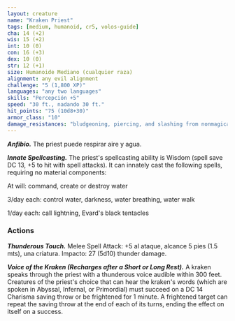 ```yaml
---
layout: creature
name: "Kraken Priest"
tags: [medium, humanoid, cr5, volos-guide]
cha: 14 (+2)
wis: 15 (+2)
int: 10 (0)
con: 16 (+3)
dex: 10 (0)
str: 12 (+1)
size: Humanoide Mediano (cualquier raza)
alignment: any evil alignment
challenge: "5 (1,800 XP)"
languages: "any two languages"
skills: "Percepción +5"
speed: "30 ft., nadando 30 ft."
hit_points: "75 (10d8+30)"
armor_class: "10"
damage_resistances: "bludgeoning, piercing, and slashing from nonmagical attacks"
---
```


***Anfibio.*** The priest puede respirar aire y agua.

***Innate Spellcasting.*** The priest's spellcasting ability is Wisdom (spell save DC 13, +5 to hit with spell attacks). It can innately cast the following spells, requiring no material components:

At will: command, create or destroy water

3/day each: control water, darkness, water breathing, water walk

1/day each: call lightning, Evard's black tentacles

### Actions

***Thunderous Touch.*** Melee Spell Attack: +5 al ataque, alcance 5 pies (1.5 mts), una criatura. Impacto: 27 (5d10) thunder damage.

***Voice of the Kraken (Recharges after a Short or Long Rest).*** A kraken speaks through the priest with a thunderous voice audible within 300 feet. Creatures of the priest's choice that can hear the kraken's words (which are spoken in Abyssal, Infernal, or Primordial) must succeed on a DC 14 Charisma saving throw or be frightened for 1 minute. A frightened target can repeat the saving throw at the end of each of its turns, ending the effect on itself on a success.